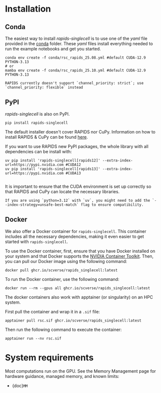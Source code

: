 # Installation
## Conda
The easiest way to install *rapids-singlecell* is to use one of the *yaml* file provided in the [conda](https://github.com/scverse/rapids_singlecell/tree/main/conda) folder. These *yaml* files install everything needed to run the example notebooks and get you started.
```
conda env create -f conda/rsc_rapids_25.08.yml #default CUDA-12.9 PYTHON-3.13
# or
mamba env create -f conda/rsc_rapids_25.10.yml #default CUDA-12.9 PYTHON-3.13
```
```{note}
RAPIDS currently doesn't support `channel_priority: strict`; use `channel_priority: flexible` instead
```

## PyPI
*rapids-singlecell* is also on PyPI.
```
pip install rapids-singlecell
```
The default installer doesn't cover RAPIDS nor CuPy. Information on how to install RAPIDS & CuPy can be found [here](https://rapids.ai/start.html).

If you want to use RAPIDS new PyPI packages, the whole library with all dependencies can be install with:
```
uv pip install 'rapids-singlecell[rapids12]' --extra-index-url=https://pypi.nvidia.com #CUDA12
uv pip install 'rapids-singlecell[rapids13]' --extra-index-url=https://pypi.nvidia.com #CUDA13


```
It is important to ensure that the CUDA environment is set up correctly so that RAPIDS and CuPy can locate the necessary libraries.

```{note}
If you are using `python=3.12` with `uv`, you might need to add the `--index-strategy=unsafe-best-match` flag to ensure compatibility.
```

## Docker

We also offer a Docker container for `rapids-singlecell`. This container includes all the necessary dependencies, making it even easier to get started with `rapids-singlecell`.

To use the Docker container, first, ensure that you have Docker installed on your system and that Docker supports the [NVIDIA Container Toolkit](https://docs.nvidia.com/datacenter/cloud-native/container-toolkit/latest/index.html). Then, you can pull our Docker image using the following command:

```
docker pull ghcr.io/scverse/rapids_singlecell:latest
```

To run the Docker container, use the following command:

```
docker run --rm --gpus all ghcr.io/scverse/rapids_singlecell:latest
```

The docker containers also work with apptainer (or singularity) on an HPC system.

First pull the container and wrap it in a `.sif` file:
```
apptainer pull rsc.sif ghcr.io/scverse/rapids_singlecell:latest
```
Then run the following command to execute the container:
```
apptainer run --nv rsc.sif
```


# System requirements

Most computations run on the GPU. See the Memory Management page for hardware guidance, managed memory, and known limits:

- {doc}`MM`
